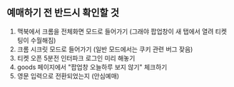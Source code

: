 ## 예매하기 전 반드시 확인할 것

1. 맥북에서 크롬을 전체화면 모드로 들어가기 (그래야 팝업창이 새 탭에서 열려 티켓팅이 수월해짐)
2. 크롬 시크릿 모드로 들어가기 (일반 모드에서는 쿠키 관련 버그 잦음)
3. 티켓 오픈 5분전 인터파크 로그인 미리 해놓기
4. goods 페이지에서 "팝업창 오늘하루 보지 않기" 체크하기
5. 영문 입력으로 전환되었는지 (안심예매)
